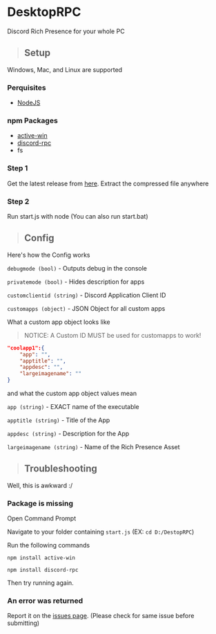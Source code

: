 # DesktopRPC
Discord Rich Presence for your whole PC

> ## Setup
Windows, Mac, and Linux are supported

### Perquisites
+ [NodeJS](https://nodejs.org/en/)

### npm Packages
+ [active-win](https://www.npmjs.com/package/active-win)
+ [discord-rpc](https://www.npmjs.com/package/discord-rpc)
+ fs

### Step 1
Get the latest release from [here](https://github.com/200Tigersbloxed/DesktopRPC/releases/latest).
Extract the compressed file anywhere

### Step 2
Run start.js with node
(You can also run start.bat)

> ## Config
Here's how the Config works

`debugmode (bool)` - Outputs debug in the console

`privatemode (bool)` - Hides description for apps

`customclientid (string)` - Discord Application Client ID

`customapps (object)` - JSON Object for all custom apps

What a custom app object looks like

> NOTICE: A Custom ID MUST be used for customapps to work!

```json
"coolapp1":{
    "app": "",
    "apptitle": "",
    "appdesc": "",
    "largeimagename": ""
}
```

and what the custom app object values mean

`app (string)` - EXACT name of the executable

`apptitle (string)` - Title of the App

`appdesc (string)` - Description for the App

`largeimagename (string)` - Name of the Rich Presence Asset

> ## Troubleshooting
Well, this is awkward :/

### Package is missing

Open Command Prompt

Navigate to your folder containing `start.js` (EX: `cd D:/DestopRPC`)

Run the following commands

`npm install active-win`

`npm install discord-rpc`

Then try running again.

### An error was returned
Report it on the [issues page](https://github.com/200Tigersbloxed/DesktopRPC/issues).
(Please check for same issue before submitting)
